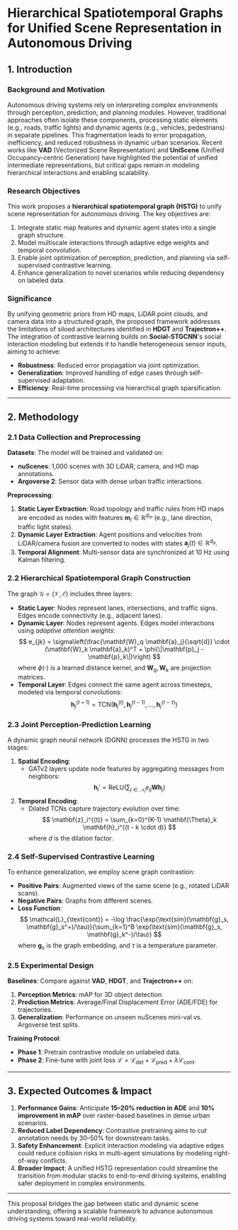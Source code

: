 # Hierarchical Spatiotemporal Graphs for Unified Scene Representation in Autonomous Driving

## 1. Introduction

### Background and Motivation
Autonomous driving systems rely on interpreting complex environments through perception, prediction, and planning modules. However, traditional approaches often isolate these components, processing static elements (e.g., roads, traffic lights) and dynamic agents (e.g., vehicles, pedestrians) in separate pipelines. This fragmentation leads to error propagation, inefficiency, and reduced robustness in dynamic urban scenarios. Recent works like **VAD** (Vectorized Scene Representation) and **UniScene** (Unified Occupancy-centric Generation) have highlighted the potential of unified intermediate representations, but critical gaps remain in modeling hierarchical interactions and enabling scalability.

### Research Objectives
This work proposes a **hierarchical spatiotemporal graph (HSTG)** to unify scene representation for autonomous driving. The key objectives are:
1. Integrate static map features and dynamic agent states into a single graph structure.
2. Model multiscale interactions through adaptive edge weights and temporal convolution.
3. Enable joint optimization of perception, prediction, and planning via self-supervised contrastive learning.
4. Enhance generalization to novel scenarios while reducing dependency on labeled data.

### Significance
By unifying geometric priors from HD maps, LiDAR point clouds, and camera data into a structured graph, the proposed framework addresses the limitations of siloed architectures identified in **HDGT** and **Trajectron++**. The integration of contrastive learning builds on **Social-STGCNN**'s social interaction modeling but extends it to handle heterogeneous sensor inputs, aiming to achieve:
- **Robustness**: Reduced error propagation via joint optimization.
- **Generalization**: Improved handling of edge cases through self-supervised adaptation.
- **Efficiency**: Real-time processing via hierarchical graph sparsification.

---

## 2. Methodology

### 2.1 Data Collection and Preprocessing
**Datasets**: The model will be trained and validated on:
- **nuScenes**: 1,000 scenes with 3D LiDAR, camera, and HD map annotations.
- **Argoverse 2**: Sensor data with dense urban traffic interactions.

**Preprocessing**:
1. **Static Layer Extraction**: Road topology and traffic rules from HD maps are encoded as nodes with features $\mathbf{m}_i \in \mathbb{R}^{d_m}$ (e.g., lane direction, traffic light states).
2. **Dynamic Layer Extraction**: Agent positions and velocities from LiDAR/camera fusion are converted to nodes with states $\mathbf{a}_j(t) \in \mathbb{R}^{d_a}$.
3. **Temporal Alignment**: Multi-sensor data are synchronized at 10 Hz using Kalman filtering.

### 2.2 Hierarchical Spatiotemporal Graph Construction
The graph $\mathcal{G} = (\mathcal{V}, \mathcal{E})$ includes three layers:

- **Static Layer**: Nodes represent lanes, intersections, and traffic signs. Edges encode connectivity (e.g., adjacent lanes).
- **Dynamic Layer**: Nodes represent agents. Edges model interactions using *adaptive attention weights*:
$$
e_{jk} = \sigma\left(\frac{\mathbf{W}_q \mathbf{a}_j}{\sqrt{d}} \cdot (\mathbf{W}_k \mathbf{a}_k)^T + \phi(\|\mathbf{p}_j - \mathbf{p}_k\|)\right)
$$
where $\phi(\cdot)$ is a learned distance kernel, and $\mathbf{W}_q, \mathbf{W}_k$ are projection matrices.
- **Temporal Layer**: Edges connect the same agent across timesteps, modeled via temporal convolutions:
$$
\mathbf{h}_j^{(t+1)} = \text{TCN}(\mathbf{h}_j^{(t)}, \mathbf{h}_j^{(t-1)}, \dots, \mathbf{h}_j^{(t-\tau)})
$$

### 2.3 Joint Perception-Prediction Learning
A dynamic graph neural network (DGNN) processes the HSTG in two stages:

1. **Spatial Encoding**:
   - GATv2 layers update node features by aggregating messages from neighbors:
   $$
   \mathbf{h}_i' = \text{ReLU}\left(\sum_{j \in \mathcal{N}_i} e_{ij} \mathbf{W} \mathbf{h}_j\right)
   $$
2. **Temporal Encoding**:
   - Dilated TCNs capture trajectory evolution over time:
   $$
   \mathbf{z}_i^{(t)} = \sum_{k=0}^{K-1} \mathbf{\Theta}_k \mathbf{h}_i^{(t - k \cdot d)}
   $$
   where $d$ is the dilation factor.

### 2.4 Self-Supervised Contrastive Learning
To enhance generalization, we employ scene graph contrastion:
- **Positive Pairs**: Augmented views of the same scene (e.g., rotated LiDAR scans).
- **Negative Pairs**: Graphs from different scenes.
- **Loss Function**:
$$
\mathcal{L}_{\text{cont}} = -\log \frac{\exp(\text{sim}(\mathbf{g}_s, \mathbf{g}_s^+)/\tau)}{\sum_{k=1}^B \exp(\text{sim}(\mathbf{g}_s, \mathbf{g}_k^-)/\tau)}
$$
where $\mathbf{g}_s$ is the graph embedding, and $\tau$ is a temperature parameter.

### 2.5 Experimental Design
**Baselines**: Compare against **VAD**, **HDGT**, and **Trajectron++** on:
1. **Perception Metrics**: mAP for 3D object detection.
2. **Prediction Metrics**: Average/Final Displacement Error (ADE/FDE) for trajectories.
3. **Generalization**: Performance on unseen nuScenes mini-val vs. Argoverse test splits.

**Training Protocol**:
- **Phase 1**: Pretrain contrastive module on unlabeled data.
- **Phase 2**: Fine-tune with joint loss $\mathcal{L} = \mathcal{L}_{\text{det}} + \mathcal{L}_{\text{pred}} + \lambda \mathcal{L}_{\text{cont}}$.

---

## 3. Expected Outcomes & Impact

1. **Performance Gains**: Anticipate **15–20% reduction in ADE** and **10% improvement in mAP** over raster-based baselines in dense urban scenarios.
2. **Reduced Label Dependency**: Contrastive pretraining aims to cut annotation needs by 30–50% for downstream tasks.
3. **Safety Enhancement**: Explicit interaction modeling via adaptive edges could reduce collision risks in multi-agent simulations by modeling right-of-way conflicts.
4. **Broader Impact**: A unified HSTG representation could streamline the transition from modular stacks to end-to-end driving systems, enabling safer deployment in complex environments.

---

This proposal bridges the gap between static and dynamic scene understanding, offering a scalable framework to advance autonomous driving systems toward real-world reliability.